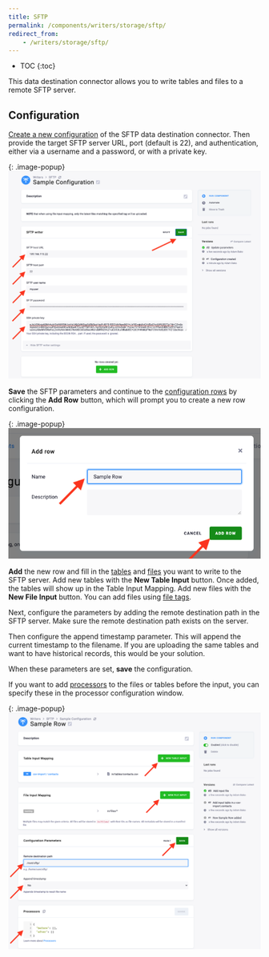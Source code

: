 ```yaml
---
title: SFTP
permalink: /components/writers/storage/sftp/
redirect_from:
    - /writers/storage/sftp/
---
```


* TOC
{:toc}
  

This data destination connector allows you to write tables and files to a remote SFTP server.

## Configuration

[Create a new configuration](https://help.keboola.com/components/#creating-component-configuration) 
of the SFTP data destination connector. 
Then provide the target SFTP server URL, port (default is 22), and authentication, either via 
a username and a password, or with a private key.

{: .image-popup}
![Screenshot - New configuration](sampleconfig.png) 

__Save__ the SFTP parameters and continue to the 
[configuration rows](https://help.keboola.com/components/#configuration-rows) by clicking the 
**Add Row** button, which will prompt you to create a new row configuration.

{: .image-popup}
![Screenshot - Generating new row configuration](newrow.png) 

__Add__ the new row and fill in the [tables](https://help.keboola.com/transformations/mappings/#table-input-mapping) 
and [files](https://help.keboola.com/transformations/mappings/#file-input-mapping) you want to write to the SFTP server.
Add new tables with the **New Table Input** button. Once added, the tables will show up in the Table Input Mapping.
Add new files with the **New File Input** button. You can add files using 
[file tags](https://help.keboola.com/transformations/mappings/#file-input-mapping).

Next, configure the parameters by adding the remote destination path in the SFTP server. 
Make sure the remote destination path exists on the server.

Then configure the append timestamp parameter. This will append the current timestamp to the filename. 
If you are uploading the same tables and want to have historical records, this would be your solution.

When these parameters are set, **save** the configuration.

If you want to add [processors](https://developers.keboola.com/extend/component/processors/) 
to the files or tables before the input, you can specify these in the processor configuration window.

{: .image-popup}
![Screenshot - New row configuration](rowconfig.png) 


